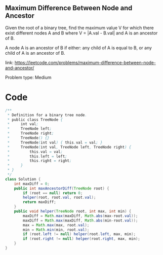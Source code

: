 ## Maximum Difference Between Node and Ancestor
Given the root of a binary tree, find the maximum value V for which there exist different nodes A and B where V = |A.val - B.val| and A is an ancestor of B.

A node A is an ancestor of B if either: any child of A is equal to B, or any child of A is an ancestor of B.

link: https://leetcode.com/problems/maximum-difference-between-node-and-ancestor/

Problem type: Medium

# Code
```java
/**
 * Definition for a binary tree node.
 * public class TreeNode {
 *     int val;
 *     TreeNode left;
 *     TreeNode right;
 *     TreeNode() {}
 *     TreeNode(int val) { this.val = val; }
 *     TreeNode(int val, TreeNode left, TreeNode right) {
 *         this.val = val;
 *         this.left = left;
 *         this.right = right;
 *     }
 * }
 */
class Solution {
    int maxDiff = 0;
    public int maxAncestorDiff(TreeNode root) {
        if (root == null) return 0;
        helper(root, root.val, root.val);
        return maxDiff;
    }
    public void helper(TreeNode root, int max, int min) {
        maxDiff = Math.max(maxDiff, Math.abs(max-root.val));
        maxDiff = Math.max(maxDiff, Math.abs(min-root.val));
        max = Math.max(max, root.val);
        min = Math.min(min, root.val);
        if (root.left != null) helper(root.left, max, min);
        if (root.right != null) helper(root.right, max, min);
    }
}
```
